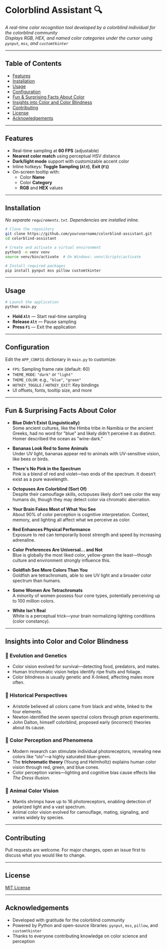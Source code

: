 # Colorblind Assistant 🔍  
*A real-time color recognition tool developed by a colorblind individual for the colorblind community*  
*Displays RGB, HEX, and named color categories under the cursor using `pynput`, `mss`, and `customtkinter`*

---

## Table of Contents

- [Features](#features)  
- [Installation](#installation)  
- [Usage](#usage)  
- [Configuration](#configuration)  
- [Fun & Surprising Facts About Color](#fun--surprising-facts-about-color)  
- [Insights into Color and Color Blindness](#insights-into-color-and-color-blindness)  
- [Contributing](#contributing)  
- [License](#license)  
- [Acknowledgements](#acknowledgements)  

---

## Features

- Real-time sampling at **60 FPS** (adjustable)  
- **Nearest color match** using perceptual HSV distance  
- **Dark/light mode** support with customizable accent color  
- Inline hotkeys: **Toggle Sampling (`Alt`)**, **Exit (`F1`)**  
- On-screen tooltip with:  
  - Color **Name**  
  - Color **Category**  
  - **RGB** and **HEX** values  

---

## Installation

*No separate `requirements.txt`. Dependencies are installed inline.*

```bash
# Clone the repository
git clone https://github.com/yourusername/colorblind-assistant.git
cd colorblind-assistant

# Create and activate a virtual environment
python3 -m venv venv
source venv/bin/activate  # On Windows: venv\Scripts\activate

# Install required packages
pip install pynput mss pillow customtkinter
```

---

## Usage

```bash
# Launch the application
python main.py
```

- **Hold `Alt`** — Start real-time sampling  
- **Release `Alt`** — Pause sampling  
- **Press `F1`** — Exit the application  

---

## Configuration

Edit the `APP_CONFIG` dictionary in `main.py` to customize:

- `FPS`: Sampling frame rate (default: 60)  
- `THEME_MODE`: `"dark"` or `"light"`  
- `THEME_COLOR`: e.g., `"blue"`, `"green"`  
- `HOTKEY_TOGGLE` / `HOTKEY_EXIT`: Key bindings  
- UI offsets, fonts, tooltip size, and more  

---

## Fun & Surprising Facts About Color

- **Blue Didn’t Exist (Linguistically)**  
  Some ancient cultures, like the Himba tribe in Namibia or the ancient Greeks, had no word for "blue" and likely didn't perceive it as distinct. Homer described the ocean as "wine-dark."

- **Bananas Look Red to Some Animals**  
  Under UV light, bananas appear red to animals with UV-sensitive vision, like bees or birds.

- **There's No Pink in the Spectrum**  
  Pink is a blend of red and violet—two ends of the spectrum. It doesn’t exist as a pure wavelength.

- **Octopuses Are Colorblind (Sort Of)**  
  Despite their camouflage skills, octopuses likely don’t see color the way humans do, though they may detect color via chromatic aberration.

- **Your Brain Fakes Most of What You See**  
  About 90% of color perception is cognitive interpretation. Context, memory, and lighting all affect what we perceive as color.

- **Red Enhances Physical Performance**  
  Exposure to red can temporarily boost strength and speed by increasing adrenaline.

- **Color Preferences Are Universal... and Not**  
  Blue is globally the most liked color, yellow-green the least—though culture and environment strongly influence this.

- **Goldfish See More Colors Than You**  
  Goldfish are tetrachromats, able to see UV light and a broader color spectrum than humans.

- **Some Women Are Tetrachromats**  
  A minority of women possess four cone types, potentially perceiving up to 100 million colors.

- **White Isn't Real**  
  White is a perceptual trick—your brain normalizing lighting conditions (color constancy).

---

## Insights into Color and Color Blindness

### 🧬 Evolution and Genetics

- Color vision evolved for survival—detecting food, predators, and mates.  
- Human trichromatic vision helps identify ripe fruits and foliage.  
- Color blindness is usually genetic and X-linked, affecting males more often.  

### 🎨 Historical Perspectives

- Aristotle believed all colors came from black and white, linked to the four elements.  
- Newton identified the seven spectral colors through prism experiments.  
- John Dalton, himself colorblind, proposed early (incorrect) theories about its cause.  

### 🌈 Color Perception and Phenomena

- Modern research can stimulate individual photoreceptors, revealing new colors like “olo”—a highly saturated blue-green.  
- The **trichromatic theory** (Young and Helmholtz) explains human color vision through red, green, and blue cones.  
- Color perception varies—lighting and cognitive bias cause effects like *The Dress* illusion.

### 🐾 Animal Color Vision

- Mantis shrimps have up to 16 photoreceptors, enabling detection of polarized light and a vast spectrum.  
- Animal color vision evolved for camouflage, mating, signaling, and varies widely by species.  

---

## Contributing

Pull requests are welcome. For major changes, open an issue first to discuss what you would like to change.

---

## License

[MIT License](LICENSE)

---

## Acknowledgements

- Developed with gratitude for the colorblind community  
- Powered by Python and open-source libraries: `pynput`, `mss`, `pillow`, and `customtkinter`  
- Thanks to everyone contributing knowledge on color science and perception  
